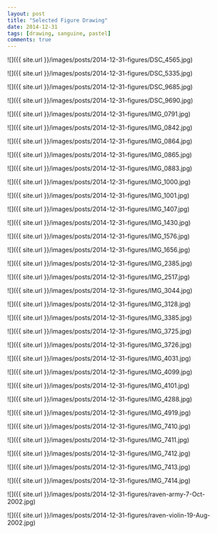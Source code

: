 ```yaml
---
layout: post
title: "Selected Figure Drawing"
date: 2014-12-31
tags: [drawing, sanguine, pastel]
comments: true
---
```

![]({{ site.url }}/images/posts/2014-12-31-figures/DSC_4565.jpg)

![]({{ site.url }}/images/posts/2014-12-31-figures/DSC_5335.jpg)

![]({{ site.url }}/images/posts/2014-12-31-figures/DSC_9685.jpg)

![]({{ site.url }}/images/posts/2014-12-31-figures/DSC_9690.jpg)

![]({{ site.url }}/images/posts/2014-12-31-figures/IMG_0791.jpg)

![]({{ site.url }}/images/posts/2014-12-31-figures/IMG_0842.jpg)

![]({{ site.url }}/images/posts/2014-12-31-figures/IMG_0864.jpg)

![]({{ site.url }}/images/posts/2014-12-31-figures/IMG_0865.jpg)

![]({{ site.url }}/images/posts/2014-12-31-figures/IMG_0883.jpg)

![]({{ site.url }}/images/posts/2014-12-31-figures/IMG_1000.jpg)

![]({{ site.url }}/images/posts/2014-12-31-figures/IMG_1001.jpg)

![]({{ site.url }}/images/posts/2014-12-31-figures/IMG_1407.jpg)

![]({{ site.url }}/images/posts/2014-12-31-figures/IMG_1430.jpg)

![]({{ site.url }}/images/posts/2014-12-31-figures/IMG_1576.jpg)

![]({{ site.url }}/images/posts/2014-12-31-figures/IMG_1656.jpg)

![]({{ site.url }}/images/posts/2014-12-31-figures/IMG_2385.jpg)

![]({{ site.url }}/images/posts/2014-12-31-figures/IMG_2517.jpg)

![]({{ site.url }}/images/posts/2014-12-31-figures/IMG_3044.jpg)

![]({{ site.url }}/images/posts/2014-12-31-figures/IMG_3128.jpg)

![]({{ site.url }}/images/posts/2014-12-31-figures/IMG_3385.jpg)

![]({{ site.url }}/images/posts/2014-12-31-figures/IMG_3725.jpg)

![]({{ site.url }}/images/posts/2014-12-31-figures/IMG_3726.jpg)

![]({{ site.url }}/images/posts/2014-12-31-figures/IMG_4031.jpg)

![]({{ site.url }}/images/posts/2014-12-31-figures/IMG_4099.jpg)

![]({{ site.url }}/images/posts/2014-12-31-figures/IMG_4101.jpg)

![]({{ site.url }}/images/posts/2014-12-31-figures/IMG_4288.jpg)

![]({{ site.url }}/images/posts/2014-12-31-figures/IMG_4919.jpg)

![]({{ site.url }}/images/posts/2014-12-31-figures/IMG_7410.jpg)

![]({{ site.url }}/images/posts/2014-12-31-figures/IMG_7411.jpg)

![]({{ site.url }}/images/posts/2014-12-31-figures/IMG_7412.jpg)

![]({{ site.url }}/images/posts/2014-12-31-figures/IMG_7413.jpg)

![]({{ site.url }}/images/posts/2014-12-31-figures/IMG_7414.jpg)

![]({{ site.url }}/images/posts/2014-12-31-figures/raven-army-7-Oct-2002.jpg)

![]({{ site.url }}/images/posts/2014-12-31-figures/raven-violin-19-Aug-2002.jpg)

